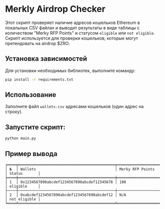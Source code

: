 # Merkly Airdrop Checker

Этот скрипт проверяет наличие адресов кошельков Ethereum в локальных CSV файлах и выводит результаты в виде таблицы c количеством "Merky RFP Points" и статусом `eligible` или `not eligible`. 
Скрипт используется для проверки кошельков, которые могут претендовать на airdrop $ZRO.

## Установка зависимостей

Для установки необходимых библиотек, выполните команду:

```bash
pip install -r requirements.txt
```

## Использование
Заполните файл `wallets.csv` адресами кошельков (один адрес на строку).

## Запустите скрипт:

```bash
python main.py
```

## Пример вывода
```
╒════╤════════════════════════════════════════════╤════════════════════╤══════════════╕
│ №  │ Wallets                                    │ Merky RFP Points   │ Status       │
╞════╪════════════════════════════════════════════╪════════════════════╪══════════════╡
│ 1  │ 0x1234567890abcdef1234567890abcdef12345678 │ 100                │ eligible     │
├────┼────────────────────────────────────────────┼────────────────────┼──────────────┤
│ 2  │ 0xabcdef1234567890abcdef1234567890abcdef12 │ N/A                │ not eligible │
╘════╧════════════════════════════════════════════╧════════════════════╧══════════════╛
